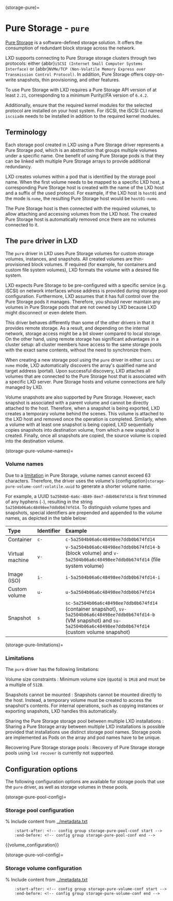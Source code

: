 (storage-pure)=
# Pure Storage - `pure`

[Pure Storage](https://www.purestorage.com/) is a software-defined storage solution. It offers the consumption of redundant block storage across the network.

LXD supports connecting to Pure Storage storage clusters through two protocols: either {abbr}`iSCSI (Internet Small Computer Systems Interface)` or {abbr}`NVMe/TCP (Non-Volatile Memory Express over Transmission Control Protocol)`.
In addition, Pure Storage offers copy-on-write snapshots, thin provisioning, and other features.

To use Pure Storage with LXD requires a Pure Storage API version of at least `2.21`, corresponding to a minimum Purity//FA version of `6.4.2`.

Additionally, ensure that the required kernel modules for the selected protocol are installed on your host system.
For iSCSI, the iSCSI CLI named `iscsiadm` needs to be installed in addition to the required kernel modules.

## Terminology

Each storage pool created in LXD using a Pure Storage driver represents a Pure Storage *pod*, which is an abstraction that groups multiple volumes under a specific name.
One benefit of using Pure Storage pods is that they can be linked with multiple Pure Storage arrays to provide additional redundancy.

LXD creates volumes within a pod that is identified by the storage pool name.
When the first volume needs to be mapped to a specific LXD host, a corresponding Pure Storage host is created with the name of the LXD host and a suffix of the used protocol.
For example, if the LXD host is `host01` and the mode is `nvme`, the resulting Pure Storage host would be `host01-nvme`.

The Pure Storage host is then connected with the required volumes, to allow attaching and accessing volumes from the LXD host.
The created Pure Storage host is automatically removed once there are no volumes connected to it.

## The `pure` driver in LXD

The `pure` driver in LXD uses Pure Storage volumes for custom storage volumes, instances, and snapshots.
All created volumes are thin-provisioned block volumes. If required (for example, for containers and custom file system volumes), LXD formats the volume with a desired file system.

LXD expects Pure Storage to be pre-configured with a specific service (e.g. iSCSI) on network interfaces whose address is provided during storage pool configuration.
Furthermore, LXD assumes that it has full control over the Pure Storage pods it manages.
Therefore, you should never maintain any volumes in Pure Storage pods that are not owned by LXD because LXD might disconnect or even delete them.

This driver behaves differently than some of the other drivers in that it provides remote storage.
As a result, and depending on the internal network, storage access might be a bit slower compared to local storage.
On the other hand, using remote storage has significant advantages in a cluster setup: all cluster members have access to the same storage pools with the exact same contents, without the need to synchronize them.

When creating a new storage pool using the `pure` driver in either `iscsi` or `nvme` mode, LXD automatically discovers the array's qualified name and target address (portal).
Upon successful discovery, LXD attaches all volumes that are connected to the Pure Storage host that is associated with a specific LXD server.
Pure Storage hosts and volume connections are fully managed by LXD.

Volume snapshots are also supported by Pure Storage. However, each snapshot is associated with a parent volume and cannot be directly attached to the host.
Therefore, when a snapshot is being exported, LXD creates a temporary volume behind the scenes. This volume is attached to the LXD host and removed once the operation is completed.
Similarly, when a volume with at least one snapshot is being copied, LXD sequentially copies snapshots into destination volume, from which a new snapshot is created.
Finally, once all snapshots are copied, the source volume is copied into the destination volume.

(storage-pure-volume-names)=
### Volume names

Due to a [limitation](storage-pure-limitations) in Pure Storage, volume names cannot exceed 63 characters.
Therefore, the driver uses the volume's {config:option}`storage-pure-volume-conf:volatile.uuid` to generate a shorter volume name.

For example, a UUID `5a2504b0-6a6c-4849-8ee7-ddb0b674fd14` is first trimmed of any hyphens (`-`), resulting in the string `5a2504b06a6c48498ee7ddb0b674fd14`.
To distinguish volume types and snapshots, special identifiers are prepended and appended to the volume names, as depicted in the table below:

Type            | Identifier   | Example
:--             | :---         | :----------
Container       | `c-`         | `c-5a2504b06a6c48498ee7ddb0b674fd14`
Virtual machine | `v-`         | `v-5a2504b06a6c48498ee7ddb0b674fd14-b` (block volume) and `v-5a2504b06a6c48498ee7ddb0b674fd14` (file system volume)
Image (ISO)     | `i-`         | `i-5a2504b06a6c48498ee7ddb0b674fd14-i`
Custom volume   | `u-`         | `u-5a2504b06a6c48498ee7ddb0b674fd14`
Snapshot        | `s`          | `sc-5a2504b06a6c48498ee7ddb0b674fd14` (container snapshot), `sv-5a2504b06a6c48498ee7ddb0b674fd14-b` (VM snapshot) and `su-5a2504b06a6c48498ee7ddb0b674fd14` (custom volume snapshot)

(storage-pure-limitations)=
### Limitations

The `pure` driver has the following limitations:

Volume size constraints
: Minimum volume size (quota) is `1MiB` and must be a multiple of `512B`.

Snapshots cannot be mounted
: Snapshots cannot be mounted directly to the host. Instead, a temporary volume must be created to access the snapshot's contents.
  For internal operations, such as copying instances or exporting snapshots, LXD handles this automatically.

Sharing the Pure Storage storage pool between multiple LXD installations
: Sharing a Pure Storage array between multiple LXD installations is possible provided that installations use distinct storage pool names. Storage pools are implemented as Pods on the array and pod names have to be unique.

Recovering Pure Storage storage pools
: Recovery of Pure Storage storage pools using `lxd recover` is currently not supported.

## Configuration options

The following configuration options are available for storage pools that use the `pure` driver, as well as storage volumes in these pools.

(storage-pure-pool-config)=
### Storage pool configuration

% Include content from [../metadata.txt](../metadata.txt)
```{include} ../metadata.txt
    :start-after: <!-- config group storage-pure-pool-conf start -->
    :end-before: <!-- config group storage-pure-pool-conf end -->
```

{{volume_configuration}}

(storage-pure-vol-config)=
### Storage volume configuration

% Include content from [../metadata.txt](../metadata.txt)
```{include} ../metadata.txt
    :start-after: <!-- config group storage-pure-volume-conf start -->
    :end-before: <!-- config group storage-pure-volume-conf end -->
```
